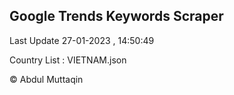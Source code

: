 

## Google Trends Keywords Scraper 
 
Last Update 27-01-2023 , 14:50:49

Country List :
VIETNAM.json



© Abdul Muttaqin 
